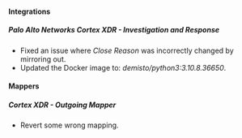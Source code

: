 
#### Integrations
##### Palo Alto Networks Cortex XDR - Investigation and Response
- Fixed an issue where *Close Reason* was incorrectly changed by mirroring out.
- Updated the Docker image to: *demisto/python3:3.10.8.36650*.

#### Mappers
##### Cortex XDR - Outgoing Mapper
- Revert some wrong mapping.